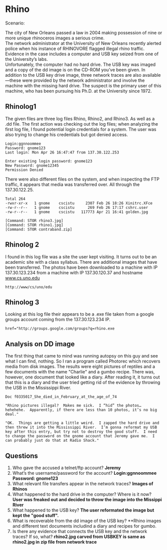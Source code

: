 # Rhino

Scenario:

 The city of New Orleans passed a law in 2004 making possession of nine or more unique rhinoceros images a serious crime.   
 The network administrator at the University of New Orleans recently alerted police when his instance of RHINOVORE flagged 
 illegal rhino traffic. Evidence in the case includes a computer and USB key seized from one of the University’s labs.  
 Unfortunately, the computer had no hard drive. The USB key was imaged and a copy of the dd image is on the 
 CD-ROM you’ve been given.
 In addition to the USB key drive image, three network traces are also available—these were provided by the 
 network administrator and involve the machine with the missing hard drive. The suspect is the primary user of this machine, 
 who has been pursuing his Ph.D. at the University since 1972.

 
 
 ## Rhinolog1
 
The given files are three log files Rhino, Rhino2, and Rhino3. As well as a .dd file.
The first action was checking out the log files; when analyzing the first log file, I found potential login credentials for a system. The user was also trying to change his credentials but got denied access.

    Login:ggnnoommee
    Password: gnome123
    Last login: Mon Apr 26 16:47:47 from 137.30.122.253

    Enter existing login password: gnome123
    New Password: gnome12345
    Permission Denied
    
  There were also different files on the system, and when inspecting the FTP traffic, it appears that media was transferred over. All through the 137.30.122.25.
  
    Total 264
    -rwxr-xr-x   1 gnome    cscistu     2307 Feb 26 18:26 Xinitrc.XFce
    -rw-r--r--   1 gnome    cscistu      269 Feb 26 17:17 cshrc.user
    -rw-r--r--   1 gnome    cscistu   117773 Apr 21 16:41 golden.jpg
 
    [Command: STOR rhino3.jpg] 
    [Command: STOR rhino1.jpg] 
    [Command: STOR contraband.zip] 
    
 
## Rhinolog 2

I found in this log file was a site the user kept visiting. It turns out to be an academic site with a class syllabus. There are additional images that have been transferred. The photos have been downloaded to a machine with IP 137.30.123.234 from a machine with IP 137.30.120.37 and hostname www.cs.uno.edu

    http://www/cs/uno/edu
  
 
 ## Rhinolog 3
Looking at this log file their appears to be a .exe file taken from a google groups account coming from the 137.30.123.234 IP.
     
    href="http://groups.google.com/groups?q=rhino.exe 
    
## Analysis on DD image
The first thing that came to mind was running autopsy on this guy and see what I can find, nothing. So I ran a program called Photorec which recovers media from disk images. The results were eight pictures of reptiles and a few documents with the name "Charlie" and a gumbo recipe. There was, however, one document that looked like a diary. After reading it, it turns out that this is a diary and the user tried getting rid of the evidence by throwing the USB in the Mississippi River.

    Doc f0335017_She_died_in_February_at_the_age_of_74

    "Rhino pictures illegal?  Makes me sick.  I “hid” the photos…hehehehe.  Apparently, if there are less than 10 photos, it’s no big deal."

    "OK.  Things are getting a little weird.  I zapped the hard drive and then threw it into the Mississippi River.  I’m gonna reformat my USB key after this entry, but try not to destroy the good stuff.  I need to change the password on the gnome account that Jeremy gave me.  I can probably just do that at Radio Shack."
    
    
    
## Questions
1. Who gave the accused a telnet/ftp account? **Jeremy**
2. What’s the username/password for the account? **Login:ggnnoommee Password: gnome123**
3. What relevant file transfers appear in the network traces? **Images of Rhinos**
4. What happened to the hard drive in the computer? Where is it now? **User was freaked out and decided to throw the image into the Missippi River**
5. What happened to the USB key? **The user reformated the image but kept the "good stuff".**
6. What is recoverable from the dd image of the USB key? **Rhino images and different text documents includind a diary and recipes for gumbo.
7. Is there any evidence that connects the USB key and the network traces? If so, what? **rhino2.jpg carved from USBKEY is same as rhino2.jpg in zip file from network trace** 
    





 



 

    
  
